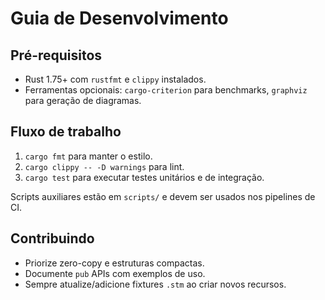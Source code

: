 # Guia de Desenvolvimento

## Pré-requisitos

* Rust 1.75+ com `rustfmt` e `clippy` instalados.
* Ferramentas opcionais: `cargo-criterion` para benchmarks, `graphviz` para
  geração de diagramas.

## Fluxo de trabalho

1. `cargo fmt` para manter o estilo.
2. `cargo clippy -- -D warnings` para lint.
3. `cargo test` para executar testes unitários e de integração.

Scripts auxiliares estão em `scripts/` e devem ser usados nos pipelines de CI.

## Contribuindo

* Priorize zero-copy e estruturas compactas.
* Documente `pub` APIs com exemplos de uso.
* Sempre atualize/adicione fixtures `.stm` ao criar novos recursos.
